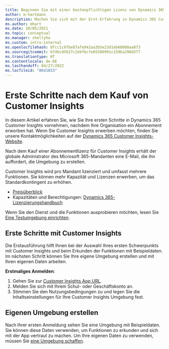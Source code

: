 ```yaml
---
title: Beginnen Sie mit einer kostenpflichtigen Lizenz von Dynamics 365 Customer Insights
author: m-hartmann
description: Machen Sie sich mit der Erst-Erfahrung in Dynamics 365 Customer Insights vertraut und erkunden Sie seine Fähigkeiten.
ms.author: mhart
ms.date: 10/05/2021
ms.topic: conceptual
ms.manager: shellyha
ms.custom: intro-internal
ms.openlocfilehash: 8fcc1c97be87afe942aa3b5e23d1eb68008aa873
ms.sourcegitcommit: b7dbcd5627c2ebfbcfe65589991c159ba290d377
ms.translationtype: HT
ms.contentlocale: de-DE
ms.lasthandoff: 04/27/2022
ms.locfileid: "8641853"
---
```

# <a name="get-started-after-purchasing-customer-insights"></a>Erste Schritte nach dem Kauf von Customer Insights

In diesem Artikel erfahren Sie, wie Sie Ihre ersten Schritte in Dynamics 365 Customer Insights vornehmen, nachdem Ihre Organisation ein Abonnement erworben hat. Wenn Sie Customer Insights erwerben möchten, finden Sie unsere Kontaktmöglichkeiten auf der [Dynamics 365 Customer Insights-Website](https://dynamics.microsoft.com/ai/customer-insights/). 

Nach dem Kauf einer Abonnementlizenz für Customer Insights erhält der globale Administrator des Microsoft 365-Mandanten eine E-Mail, die ihn auffordert, die Umgebung zu erstellen. 

Customer Insights wird pro Mandant lizenziert und umfasst mehrere Funktionen. Sie können mehr Kapazität und Lizenzen erwerben, um das Standardkontingent zu erhöhen. 
- [Preisüberblick](https://dynamics.microsoft.com/ai/customer-insights/pricing/)
- Kapazitäten und Berechtigungen: [Dynamics 365-Lizenzierungshandbuch](https://go.microsoft.com/fwlink/?LinkId=866544)

Wenn Sie den Dienst und die Funktionen ausprobieren möchten, lesen Sie [Eine Testumgebung einrichten](trial-signup.md).

## <a name="start-with-customer-insights"></a>Erste Schritte mit Customer Insights

Die Erstausführung hilft Ihnen bei der Auswahl Ihres ersten Schwerpunkts mit Customer Insights und beim Erkunden der Funktionen mit Beispieldaten. Im nächsten Schritt können Sie Ihre eigene Umgebung erstellen und mit Ihren eigenen Daten arbeiten.

**Erstmaliges Anmelden**:

1. Gehen Sie zur [Customer Insights App URL](https://home.ci.ai.dynamics.com).
1. Melden Sie sich mit Ihrem Schul- oder Geschäftskonto an. 
1. Stimmen Sie den Nutzungsbedingungen zu und legen Sie die Inhaltseinstellungen für Ihre Customer Insights Umgebung fest.

## <a name="create-your-own-environment"></a>Eigenen Umgebung erstellen

Nach Ihrer ersten Anmeldung sehen Sie eine Umgebung mit Beispieldaten. Sie können diese Daten verwenden, um Funktionen zu erkunden und sich mit der App vertraut zu machen. Um Ihre eigenen Daten zu verwenden, müssen Sie [eine Umgebung schaffen](create-environment.md).